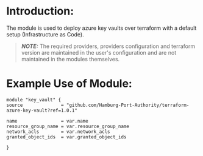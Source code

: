 # Introduction:

The module is used to deploy azure key vaults over terraform with a default setup (Infrastructure as Code).

> **_NOTE:_** The required providers, providers configuration and terraform version are maintained in the user's configuration and are not maintained in the modules themselves.

# Example Use of Module:

    module "key_vault" {
    source              = "github.com/Hamburg-Port-Authority/terraform-azure-key-vault?ref=1.0.1"

    name                = var.name
    resource_group_name = var.resource_group_name
    network_acls        = var.network_acls
    granted_object_ids  = var.granted_object_ids

    }
